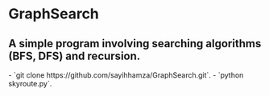 # GraphSearch
<h2> A simple program involving searching algorithms (BFS, DFS) and recursion.</h2>
- `git clone https://github.com/sayihhamza/GraphSearch.git`.
- `python skyroute.py`.

